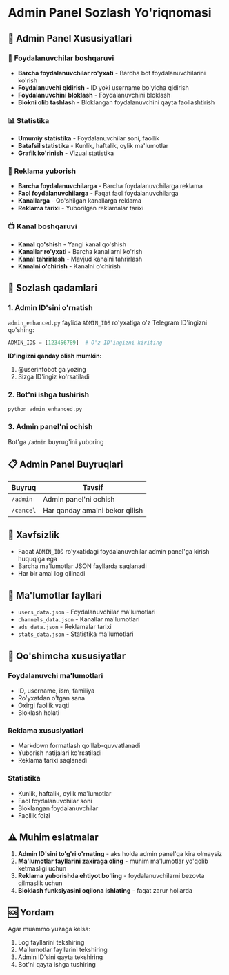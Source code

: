 # Admin Panel Sozlash Yo'riqnomasi

## 🔧 Admin Panel Xususiyatlari

### 👥 Foydalanuvchilar boshqaruvi
- **Barcha foydalanuvchilar ro'yxati** - Barcha bot foydalanuvchilarini ko'rish
- **Foydalanuvchi qidirish** - ID yoki username bo'yicha qidirish
- **Foydalanuvchini bloklash** - Foydalanuvchini bloklash
- **Blokni olib tashlash** - Bloklangan foydalanuvchini qayta faollashtirish

### 📊 Statistika
- **Umumiy statistika** - Foydalanuvchilar soni, faollik
- **Batafsil statistika** - Kunlik, haftalik, oylik ma'lumotlar
- **Grafik ko'rinish** - Vizual statistika

### 📢 Reklama yuborish
- **Barcha foydalanuvchilarga** - Barcha foydalanuvchilarga reklama
- **Faol foydalanuvchilarga** - Faqat faol foydalanuvchilarga
- **Kanallarga** - Qo'shilgan kanallarga reklama
- **Reklama tarixi** - Yuborilgan reklamalar tarixi

### 📺 Kanal boshqaruvi
- **Kanal qo'shish** - Yangi kanal qo'shish
- **Kanallar ro'yxati** - Barcha kanallarni ko'rish
- **Kanal tahrirlash** - Mavjud kanalni tahrirlash
- **Kanalni o'chirish** - Kanalni o'chirish

## 🚀 Sozlash qadamlari

### 1. Admin ID'sini o'rnatish
`admin_enhanced.py` faylida `ADMIN_IDS` ro'yxatiga o'z Telegram ID'ingizni qo'shing:

```python
ADMIN_IDS = [123456789]  # O'z ID'ingizni kiriting
```

**ID'ingizni qanday olish mumkin:**
1. @userinfobot ga yozing
2. Sizga ID'ingiz ko'rsatiladi

### 2. Bot'ni ishga tushirish
```bash
python admin_enhanced.py
```

### 3. Admin panel'ni ochish
Bot'ga `/admin` buyrug'ini yuboring

## 📋 Admin Panel Buyruqlari

| Buyruq | Tavsif |
|--------|--------|
| `/admin` | Admin panel'ni ochish |
| `/cancel` | Har qanday amalni bekor qilish |

## 🔐 Xavfsizlik

- Faqat `ADMIN_IDS` ro'yxatidagi foydalanuvchilar admin panel'ga kirish huquqiga ega
- Barcha ma'lumotlar JSON fayllarda saqlanadi
- Har bir amal log qilinadi

## 📁 Ma'lumotlar fayllari

- `users_data.json` - Foydalanuvchilar ma'lumotlari
- `channels_data.json` - Kanallar ma'lumotlari  
- `ads_data.json` - Reklamalar tarixi
- `stats_data.json` - Statistika ma'lumotlari

## 🎯 Qo'shimcha xususiyatlar

### Foydalanuvchi ma'lumotlari
- ID, username, ism, familiya
- Ro'yxatdan o'tgan sana
- Oxirgi faollik vaqti
- Bloklash holati

### Reklama xususiyatlari
- Markdown formatlash qo'llab-quvvatlanadi
- Yuborish natijalari ko'rsatiladi
- Reklama tarixi saqlanadi

### Statistika
- Kunlik, haftalik, oylik ma'lumotlar
- Faol foydalanuvchilar soni
- Bloklangan foydalanuvchilar
- Faollik foizi

## ⚠️ Muhim eslatmalar

1. **Admin ID'sini to'g'ri o'rnating** - aks holda admin panel'ga kira olmaysiz
2. **Ma'lumotlar fayllarini zaxiraga oling** - muhim ma'lumotlar yo'qolib ketmasligi uchun
3. **Reklama yuborishda ehtiyot bo'ling** - foydalanuvchilarni bezovta qilmaslik uchun
4. **Bloklash funksiyasini oqilona ishlating** - faqat zarur hollarda

## 🆘 Yordam

Agar muammo yuzaga kelsa:
1. Log fayllarini tekshiring
2. Ma'lumotlar fayllarini tekshiring
3. Admin ID'sini qayta tekshiring
4. Bot'ni qayta ishga tushiring 